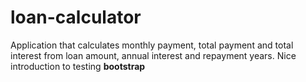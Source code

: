 # loan-calculator
Application that calculates monthly payment, total payment and total interest from loan amount, annual interest and repayment years. Nice introduction to testing **bootstrap**
